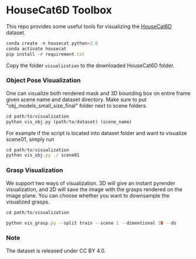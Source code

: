 # HouseCat6D Toolbox
This repo provides some useful tools for visualizing the [HouseCat6D](https://sites.google.com/view/housecat6d) dataset. 

```javascript 
conda create -n housecat python=3.8
conda activate housecat
pip install -r requirement.txt
```

Copy the folder `visualization` to the downloaded HouseCat6D folder.

### Object Pose Visualization

One can visualize both rendered mask and 3D bounding box on entire frame given scene name and dataset directory.
Make sure to put "obj_models_small_size_final" folder next to scene folders.

```javascript 
cd path/to/visualization
python vis_obj.py (path/to/dataset) (scene_name)
```
For example if the script is located into dataset folder and want to visualize scene01, simply run 
```javascript 
cd path/to/visualization
python vis_obj.py ./ scene01
```

### Grasp Visualization

We support two ways of visualization. 3D will give an instant pyrender visualization, and 2D will save the image with the grasps rendered on the image plane. You can choose whether you want to downsample the visualized grasps.

```javascript 
cd path/to/visualization

python vis_grasp.py --split train --scene 1 --dimentional 3D --ds
```

### Note

The dataset is released under CC BY 4.0.

